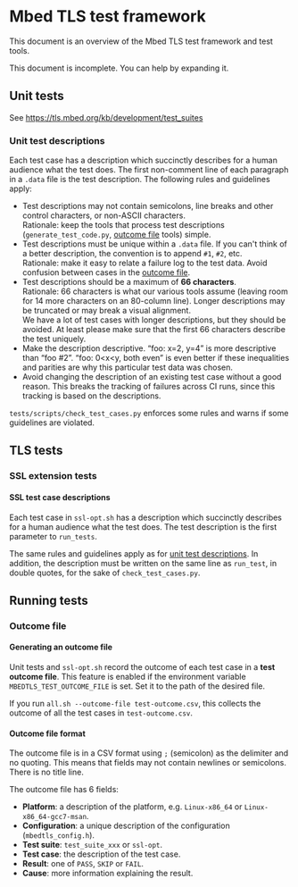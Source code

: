 # Mbed TLS test framework

This document is an overview of the Mbed TLS test framework and test tools.

This document is incomplete. You can help by expanding it.

## Unit tests

See <https://tls.mbed.org/kb/development/test_suites>

### Unit test descriptions

Each test case has a description which succinctly describes for a human audience what the test does. The first non-comment line of each paragraph in a `.data` file is the test description. The following rules and guidelines apply:

* Test descriptions may not contain semicolons, line breaks and other control characters, or non-ASCII characters. <br>
  Rationale: keep the tools that process test descriptions (`generate_test_code.py`, [outcome file](#outcome-file) tools) simple.
* Test descriptions must be unique within a `.data` file. If you can't think of a better description, the convention is to append `#1`, `#2`, etc. <br>
  Rationale: make it easy to relate a failure log to the test data. Avoid confusion between cases in the [outcome file](#outcome-file).
* Test descriptions should be a maximum of **66 characters**. <br>
  Rationale: 66 characters is what our various tools assume (leaving room for 14 more characters on an 80-column line). Longer descriptions may be truncated or may break a visual alignment. <br>
  We have a lot of test cases with longer descriptions, but they should be avoided. At least please make sure that the first 66 characters describe the test uniquely.
* Make the description descriptive. “foo: x=2, y=4” is more descriptive than “foo #2”. “foo: 0<x<y, both even” is even better if these inequalities and parities are why this particular test data was chosen.
* Avoid changing the description of an existing test case without a good reason. This breaks the tracking of failures across CI runs, since this tracking is based on the descriptions.

`tests/scripts/check_test_cases.py` enforces some rules and warns if some guidelines are violated.

## TLS tests

### SSL extension tests

#### SSL test case descriptions

Each test case in `ssl-opt.sh` has a description which succinctly describes for a human audience what the test does. The test description is the first parameter to `run_tests`.

The same rules and guidelines apply as for [unit test descriptions](#unit-test-descriptions). In addition, the description must be written on the same line as `run_test`, in double quotes, for the sake of `check_test_cases.py`.

## Running tests

### Outcome file

#### Generating an outcome file

Unit tests and `ssl-opt.sh` record the outcome of each test case in a **test outcome file**. This feature is enabled if the environment variable `MBEDTLS_TEST_OUTCOME_FILE` is set. Set it to the path of the desired file.

If you run `all.sh --outcome-file test-outcome.csv`, this collects the outcome of all the test cases in `test-outcome.csv`.

#### Outcome file format

The outcome file is in a CSV format using `;` (semicolon) as the delimiter and no quoting. This means that fields may not contain newlines or semicolons. There is no title line.

The outcome file has 6 fields:

* **Platform**: a description of the platform, e.g. `Linux-x86_64` or `Linux-x86_64-gcc7-msan`.
* **Configuration**: a unique description of the configuration (`mbedtls_config.h`).
* **Test suite**: `test_suite_xxx` or `ssl-opt`.
* **Test case**: the description of the test case.
* **Result**: one of `PASS`, `SKIP` or `FAIL`.
* **Cause**: more information explaining the result.
